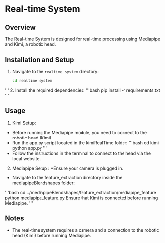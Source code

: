 # Real-time System

## Overview
The Real-time System is designed for real-time processing using Mediapipe and Kimi, a robotic head. 

## Installation and Setup
1. Navigate to the `realtime system` directory:
   ```bash
   cd realtime system
'''
2. Install the required dependencies:
'''bash
    pip install -r requirements.txt
'''

## Usage
1. Kimi Setup:
 * Before running the Mediapipe module, you need to connect to the robotic head (Kimi).
 * Run the app.py script located in the kimiRealTime folder:
 '''bash
 cd kimi
python app.py
'''
* Follow the instructions in the terminal to connect to the head via the local website.

2. Mediapipe Setup :
*Ensure your camera is plugged in.
* Navigate to the feature_extraction directory inside the mediapipeBlendshapes folder:

 '''bash
cd ../mediapipeBlendshapes/feature_extraction/mediapipe_feature
python mediapipe_feature.py
Ensure that Kimi is connected before running Mediapipe.
 '''

 ## Notes
 * The real-time system requires a camera and a connection to the robotic head (Kimi) before running Mediapipe.


